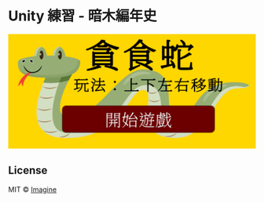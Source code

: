 #  Unity 練習 - 暗木編年史

<a href="https://imagine-unity-snake.pages.dev" title="Unity Snake React">
    <img src="https://github.com/imagine10255/unity-snake-react/blob/58c849623d032a4af9a148b3c08c9a3d96cba10e/preview.png" alt="Unity Snake React"/>
</a>


## License

MIT © [Imagine](https://github.com/imagine10255)

